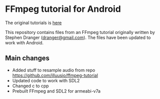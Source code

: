 # FFmpeg tutorial for Android

The original tutorials is [here](http://dranger.com/ffmpeg/ffmpeg.html)

This repository contains files from an FFmpeg tutorial originally written by Stephen Dranger (dranger@gmail.com). The files have been updated to work with Android.

## Main changes

* Added stuff to resample audio from repo https://github.com/illuusio/ffmpeg-tutorial
* Updated code to work with SDL2
* Changed c to cpp
* Prebuilt FFmpeg and SDL2 for armeabi-v7a
